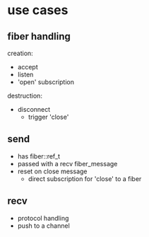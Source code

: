 # use cases

## fiber handling

 creation:
 - accept
 - listen
 - 'open' subscription

 destruction:
 - disconnect
   - trigger 'close'

## send

 - has fiber::ref_t
 - passed with a recv fiber_message
 - reset on close message
   - direct subscription for 'close' to a fiber

## recv

 - protocol handling
 - push to a channel

 
